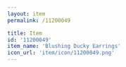 ```yaml
---
layout: item
permalink: /11200049

title: Item
id: '11200049'
item_name: 'Blushing Ducky Earrings'
icon_url: 'item/icon/11200049.png'
---
```


